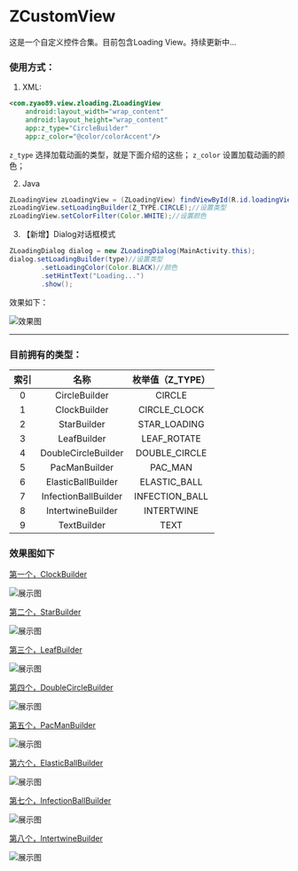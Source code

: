 # ZCustomView
这是一个自定义控件合集。目前包含Loading View。持续更新中...

### 使用方式：
1. XML:
```xml
<com.zyao89.view.zloading.ZLoadingView
    android:layout_width="wrap_content"
    android:layout_height="wrap_content"
    app:z_type="CircleBuilder"
    app:z_color="@color/colorAccent"/>
```
`z_type` 选择加载动画的类型，就是下面介绍的这些；
`z_color` 设置加载动画的颜色；

2. Java
```java
ZLoadingView zLoadingView = (ZLoadingView) findViewById(R.id.loadingView_1);
zLoadingView.setLoadingBuilder(Z_TYPE.CIRCLE);//设置类型
zLoadingView.setColorFilter(Color.WHITE);//设置颜色
```

3. 【新增】Dialog对话框模式
```java
ZLoadingDialog dialog = new ZLoadingDialog(MainActivity.this);
dialog.setLoadingBuilder(type)//设置类型
        .setLoadingColor(Color.BLACK)//颜色
        .setHintText("Loading...")
        .show();
```

效果如下：

![效果图](capture/zLoadingDialog.gif)


---

### 目前拥有的类型：
索引 | 名称 | 枚举值（Z_TYPE）
:------:|:------:|:------:
0|CircleBuilder | CIRCLE
1|ClockBuilder | CIRCLE_CLOCK
2|StarBuilder | STAR_LOADING
3|LeafBuilder | LEAF_ROTATE
4|DoubleCircleBuilder | DOUBLE_CIRCLE
5|PacManBuilder | PAC_MAN
6|ElasticBallBuilder | ELASTIC_BALL
7|InfectionBallBuilder | INFECTION_BALL
8|IntertwineBuilder | INTERTWINE
9|TextBuilder | TEXT


### 效果图如下

[第一个，ClockBuilder](markdown/Android自定义动画-ClockLoadingView.md)

![展示图](capture/circle_loading.gif)

[第二个，StarBuilder](http://zyao89.github.io/2017/03/22/Android自定义动画-StarLoadingView/)

![展示图](capture/star_loading.gif)

[第三个，LeafBuilder](http://zyao89.me/2017/03/22/旋转的叶子-LeafLoadingView/)

![展示图](capture/leaf_loading.gif)

[第四个，DoubleCircleBuilder](http://zyao89.me/2017/03/25/Android自定义加载动画-DoubleCircleBuilder/)

![展示图](capture/double_circle.gif)

[第五个，PacManBuilder](http://zyao89.me/2017/03/26/Android自定义加载动画-PacMan/)

![展示图](capture/pac_man.gif)

[第六个，ElasticBallBuilder](http://zyao89.me/2017/03/27/Android自定义加载动画-颤抖吧！球球/)

![展示图](capture/elastic_ball.gif)

[第七个，InfectionBallBuilder](http://zyao89.me/2017/04/06/Android自定义加载动画-感染体/)

![展示图](capture/infection_ball.gif)

[第八个，IntertwineBuilder](http://zyao89.me/2017/04/06/Android自定义加载动画-交织/)

![展示图](capture/intertwine.gif)